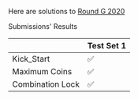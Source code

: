 Here are solutions to [Round G 2020](https://codingcompetitions.withgoogle.com/kickstart/round/00000000001a0069)

Submissions' Results

|                  | Test Set 1  | 
| ---------------- | ----------- |
| Kick_Start       |  ✅         |
| Maximum Coins    |  ✅         |
| Combination Lock |  ✅         |
